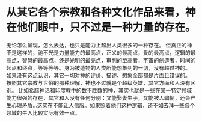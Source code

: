 # 从其它各个宗教和各种文化作品来看，神在他们眼中，只不过是一种力量的存在。

无论怎么呈现，怎么表达，也只是能力上超出人类很多的一种存在。
但真正的神不是这样的，祂不光是力量能力的最高点，正义的最高点，爱的最高点，逻辑的最高点，智慧的最高点，还是光明的最亮点，审判的至高者，宇宙的创造者，时间的起点和终点，等等等等。身为被造物的人类所能想象到的一切，没有超过神的。
如果没有这点认识，其它一切对神的评价、描述、想象全部都是片面且错误的。
按照其它宗教与世俗的那种理解，神也不过就是个超级英雄，其它方面和人没有区别。
比如希腊神话和印度教中的数不胜数的神，其实也就是一些在某一特定领域能力很强的存在，其它和人没有任何分别：又能娶妻生子，又能被人骗倒，还会产生心理矛盾…这实在不能让人信服。如果照着他们这种逻辑，还不如去拜一些各个领域的牛人比较实际有效一点。
